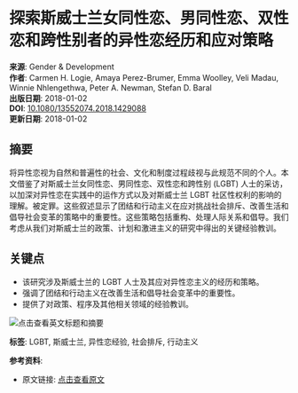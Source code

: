 # 探索斯威士兰女同性恋、男同性恋、双性恋和跨性别者的异性恋经历和应对策略

**来源**: Gender & Development  
**作者**: Carmen H. Logie, Amaya Perez-Brumer, Emma Woolley, Veli Madau, Winnie Nhlengethwa, Peter A. Newman, Stefan D. Baral  
**出版日期**: 2018-01-02  
**DOI**: [10.1080/13552074.2018.1429088](https://www.x-mol.com/ref/1661)  
**更新日期**: 2018-01-02  

## 摘要
将异性恋视为自然和普遍性的社会、文化和制度过程歧视与此规范不同的个人。本文借鉴了对斯威士兰女同性恋、男同性恋、双性恋和跨性别 (LGBT) 人士的采访，以加深对异性恋在实践中的运作方式以及对斯威士兰 LGBT 社区性权利的影响的理解。被定罪。这些叙述显示了团结和行动主义在应对挑战社会排斥、改善生活和倡导社会变革的策略中的重要性。这些策略包括重构、处理人际关系和倡导。我们考虑从我们对斯威士兰的政策、计划和激进主义的研究中得出的关键经验教训。

## 关键点
- 该研究涉及斯威士兰的 LGBT 人士及其应对异性恋主义的经历和策略。
- 强调了团结和行动主义在改善生活和倡导社会变革中的重要性。
- 提供了对政策、程序及其他相关领域的经验教训。

![点击查看英文标题和摘要](https://scdn.x-mol.com/jcss/images/paperTranslation.png)

**标签**: LGBT, 斯威士兰, 异性恋经验, 社会排斥, 行动主义  

**参考资料**: 
- 原文链接: [点击查看原文](https://www.x-mol.com/ref/1661)